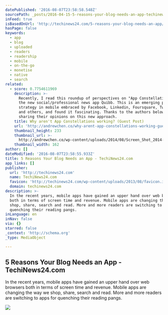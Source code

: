 ```yaml
---
datePublished: '2016-08-07T23:58:58.548Z'
sourcePath: _posts/2016-04-15-5-reasons-your-blog-needs-an-app-techinews24com.md
inFeed: true
isBasedOnUrl: 'http://techinews24.com/5-reasons-your-blog-needs-an-app/'
hasPage: false
keywords:
  - app
  - blog
  - uploaded
  - readers
  - readership
  - mobile
  - on-the-go
  - monetise
  - native
  - search
related:
  - score: 0.7754611969
    description: >-
      Recently, I read this roundup of perspectives on "App Constellations" on
      the new social/professional news app Quibb. This is an emerging product
      strategy in mobile embraced by Facebook, Linkedin, Foursquare, Twitter,
      and others, and found it fascinating. Thanks to the authors below for
      sharing their opinions on this new approach.
    title: Why aren't App Constellations working? (Guest Post)
    url: 'http://andrewchen.co/why-arent-app-constellations-working-guest-post/'
    thumbnail_height: 233
    thumbnail_url: >-
      http://andrewchen.co/wp-content/uploads/2014/08/Screen_Shot_2014-07-15_at_11.51.42_AM.png
    thumbnail_width: 162
author: []
dateModified: '2016-08-07T23:58:55.933Z'
title: 5 Reasons Your Blog Needs an App - TechiNews24.com
app_links: []
publisher:
  url: 'http://techinews24.com'
  name: TechiNews24.com
  favicon: 'http://techinews24.com/wp-content/uploads/2013/08/favicon.ico'
  domain: techinews24.com
description: >-
  In the recent years, mobile apps have gained an upper hand over web browsers
  both in terms of screen time and revenue. Mobile apps are changing the way we
  shop, share, search and read. More and more readers are switching to apps for
  quenching their reading pangs.
inLanguage: en
inNav: false
via: {}
starred: false
_context: 'http://schema.org'
_type: MediaObject

---
```

<article style=""><h1>5 Reasons Your Blog Needs an App - TechiNews24.com</h1><p>In the recent years, mobile apps have gained an upper hand over web browsers both in terms of screen time and revenue. Mobile apps are changing the way we shop, share, search and read. More and more readers are switching to apps for quenching their reading pangs.</p><img src="http://techinews24.com/wp-content/uploads/2016/02/Stay-Closer-to-Your-Readers.jpg" /></article>